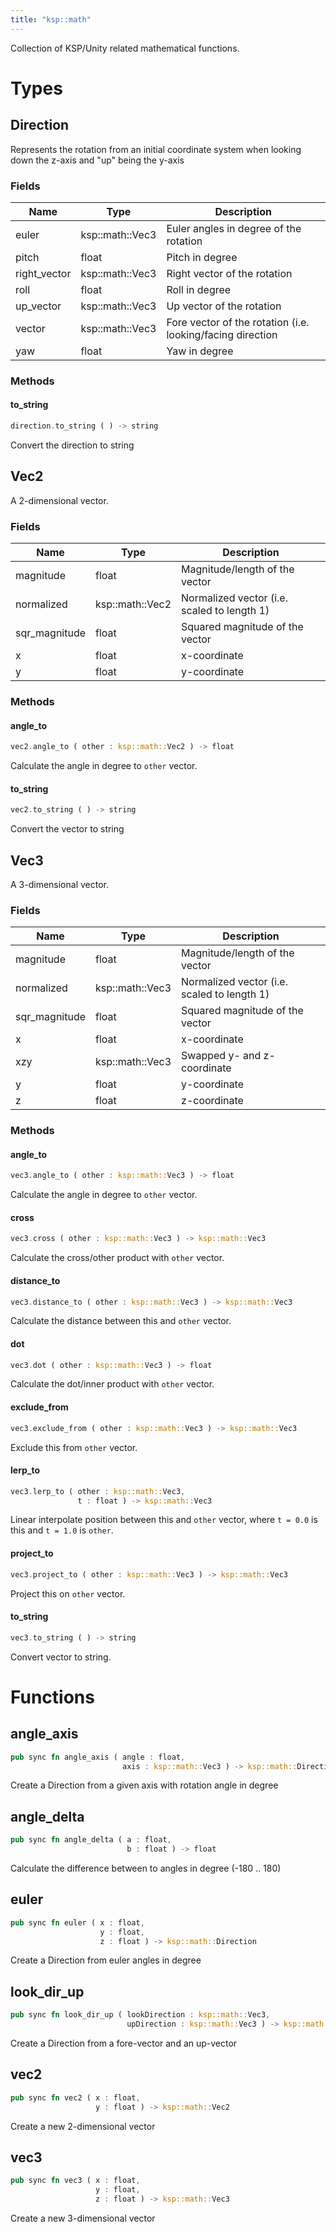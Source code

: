 ```yaml
---
title: "ksp::math"
---
```


Collection of KSP/Unity related mathematical functions.

# Types


## Direction

Represents the rotation from an initial coordinate system when looking down the z-axis and "up" being the y-axis

### Fields

Name | Type | Description
--- | --- | ---
euler | ksp::math::Vec3 | Euler angles in degree of the rotation
pitch | float | Pitch in degree
right_vector | ksp::math::Vec3 | Right vector of the rotation
roll | float | Roll in degree
up_vector | ksp::math::Vec3 | Up vector of the rotation
vector | ksp::math::Vec3 | Fore vector of the rotation (i.e. looking/facing direction
yaw | float | Yaw in degree

### Methods

#### to_string

```rust
direction.to_string ( ) -> string
```

Convert the direction to string

## Vec2

A 2-dimensional vector.

### Fields

Name | Type | Description
--- | --- | ---
magnitude | float | Magnitude/length of the vector
normalized | ksp::math::Vec2 | Normalized vector (i.e. scaled to length 1)
sqr_magnitude | float | Squared magnitude of the vector
x | float | x-coordinate
y | float | y-coordinate

### Methods

#### angle_to

```rust
vec2.angle_to ( other : ksp::math::Vec2 ) -> float
```

Calculate the angle in degree to `other` vector.

#### to_string

```rust
vec2.to_string ( ) -> string
```

Convert the vector to string

## Vec3

A 3-dimensional vector.

### Fields

Name | Type | Description
--- | --- | ---
magnitude | float | Magnitude/length of the vector
normalized | ksp::math::Vec3 | Normalized vector (i.e. scaled to length 1)
sqr_magnitude | float | Squared magnitude of the vector
x | float | x-coordinate
xzy | ksp::math::Vec3 | Swapped y- and z-coordinate
y | float | y-coordinate
z | float | z-coordinate

### Methods

#### angle_to

```rust
vec3.angle_to ( other : ksp::math::Vec3 ) -> float
```

Calculate the angle in degree to `other` vector.

#### cross

```rust
vec3.cross ( other : ksp::math::Vec3 ) -> ksp::math::Vec3
```

Calculate the cross/other product with `other` vector.

#### distance_to

```rust
vec3.distance_to ( other : ksp::math::Vec3 ) -> ksp::math::Vec3
```

Calculate the distance between this and `other` vector.

#### dot

```rust
vec3.dot ( other : ksp::math::Vec3 ) -> float
```

Calculate the dot/inner product with `other` vector.

#### exclude_from

```rust
vec3.exclude_from ( other : ksp::math::Vec3 ) -> ksp::math::Vec3
```

Exclude this from `other` vector.

#### lerp_to

```rust
vec3.lerp_to ( other : ksp::math::Vec3,
               t : float ) -> ksp::math::Vec3
```

Linear interpolate position between this and `other` vector, where `t = 0.0` is this and `t = 1.0` is `other`.

#### project_to

```rust
vec3.project_to ( other : ksp::math::Vec3 ) -> ksp::math::Vec3
```

Project this on `other` vector.

#### to_string

```rust
vec3.to_string ( ) -> string
```

Convert vector to string.

# Functions


## angle_axis

```rust
pub sync fn angle_axis ( angle : float,
                         axis : ksp::math::Vec3 ) -> ksp::math::Direction
```

Create a Direction from a given axis with rotation angle in degree

## angle_delta

```rust
pub sync fn angle_delta ( a : float,
                          b : float ) -> float
```

Calculate the difference between to angles in degree (-180 .. 180)

## euler

```rust
pub sync fn euler ( x : float,
                    y : float,
                    z : float ) -> ksp::math::Direction
```

Create a Direction from euler angles in degree

## look_dir_up

```rust
pub sync fn look_dir_up ( lookDirection : ksp::math::Vec3,
                          upDirection : ksp::math::Vec3 ) -> ksp::math::Direction
```

Create a Direction from a fore-vector and an up-vector

## vec2

```rust
pub sync fn vec2 ( x : float,
                   y : float ) -> ksp::math::Vec2
```

Create a new 2-dimensional vector

## vec3

```rust
pub sync fn vec3 ( x : float,
                   y : float,
                   z : float ) -> ksp::math::Vec3
```

Create a new 3-dimensional vector
